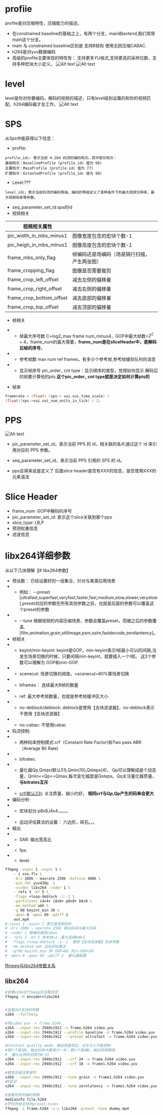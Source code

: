 # profiie
profile是对压缩特性，压缩能力的描述。
- 在constrained baseline的基础之上，有两个分支，main和extend,我们常用main这个分支。
- main 与 constrained baseline区别是 支持B帧和 使用无损压缩CABAC.
- h264是对yuv数据编码
- 高级的profile主要体现的特性有： 支持更多YU格式,支持更高的采样位数，支持多种宏块大小定义。
![Alt text](imgs/p1.png)
![Alt text](imgs/p2.png)

# level

level是你对你要编码，解码的视频的描述，只有level级别设置的和你的视频匹配，h264编码器才会工作。
![Alt text](imgs/level.png)

# SPS

从Sps中能获得以下信息：
- profile:
```
profile_idc: 表示当前 H.264 码流的编码档次。其中部分档次：
基础档次：BaselineProfile (profile_idc 值为 66)
主要档次：MainProfile (profile_idc 值为 77)
扩展档次：ExtentedProfile (profile_idc 值为 88)
```
- Level:???
```
level_idc，表示当前码流的编码等级。编码的等级定义了某种条件下的最大视频分辨率、最大视频帧率等参数。
```
- seq_parameter_set_id:sps的id
- 视频相关


|视频相关属性|||
|-|-|-|
|pic_width_in_mbs_minus1|图像宽度包含的宏块个数-1|
|pic_heigh_in_mbs_minus1|图像高度包含的宏块个数-1|
|frame_mbs_only_flag|帧编码还是场编码（场是隔行扫描，产生两张图）|
|frame_cropping_flag|图像是否需要裁剪|
|frame_crop_left_offset|减去左侧的偏移量
|frame_crop_right_offset|减去右侧的偏移量
|frame_crop_bottom_offset|减去底部的偏移量
|frame_crop_top_offset|减去顶部的偏移量

- 帧相关

- - 帧最大序号数 C=log2_max frame num_minus4，GOP中最大帧数=$2^C+4$，frame_num的最大需要，**frame_num是在sliceHeader中，是解码后帧的序号**。
- - 参考帧数 max num ref frames，有多少个参考帧,参考帧缓存队列的消息
- - 显示帧序号 pic_order_ cnt type：显示顺序的类型，觉得如何显示.解码后的帧要计算他的pts.**这个pic_order_ cnt type就是决定如何计算pts的**
- 帧率

```C
framerate = (float) (sps-> vui.vui_time_scale) /
(float)(sps->vui.vui_num_units_in_tick) / 2;
```

# PPS
![Alt text](imgs/pps.png)

- pic_parameter_set_id，表示当前 PPS 的 id，相关联的各片通过这个 id 来引用对应的 PPS 参数。
- seq_parameter_set_id，表示当前 PPS 引用的 SPS 的 id。

- pps总得来说是定义了 后面slice header是否有XXX的信息，是否使用XXX的元素语法
# Slice Header
- frame_num :GOP中解码的序号
- pic_parameter_set_id: 表示这个slice关联到那个pps
- slice_type: I,B,P
- 预测权重信息
- 滤波信息


# libx264详细参数
从以下几块理解【# libx264参数】

- 预设数： 已经设置好的一组集合，针对与某类应用场景
- - 例如： --preset [ultrafast,superfast,veryfast,faster,fast,medium,slow,slower,veryslow],preset对应的参数在所有其他参数之前，也就是后面的参数可以覆盖这个preset的参数
- - --tune 根据视频的内容压缩场景，参数会覆盖preset，而被之后的参数覆盖,[film,animation,grain,stillimage,psnr,ssim,fastdecode,zerolantency]。 
- 帧相关
- - keyint/min-keyint: keyint是GOP，min-keyint表示I帧最小可以的间隔,当发生场景切换的时候，只要间隔min-keyint，就要插入一个I帧。 这2个参数可以理解为 GOP和min-GOP.
- - scenecut: 场景切换的阈值，>scenecut=80%算场景切换
- - bframes： 连续最大B帧的数量
- - ref: 最大参考帧数量，也就是参考帧缓冲区大小.
- - no-deblock/deblock: deblock是使用【去块滤波器】，no-deblock表示不使用【去块滤波器】.
- - no-cabac: 不使用cabac
- 码流控制: 
- - 两种码率控制模式:crf（Constant Rate Factor)和Two pass ABR（Average Bit Rate)
- - bitrates:
- - 量化器Qp,Qmax(默认51),Qmin(10),Qsteps(4)， Qp可以理解成是个动态量，Qmin<=Qp<=Qmax,每次变化幅度是Qsteps。Qq关注量化器质量，**与bitrates互斥**
- - [crf(默认23)](https://blog.csdn.net/leixiaohua1020/article/details/12720135): 关注质量，越小约好。 **相同crf与Qp,Qp产生的码率会更大**
- 编码分析:
- - 宏块划分:p8x8,i4x4，。。。。
- - 运动评估算法的设置： 六边形，砖石。。。
- 输出
- - SAR: 输出宽高比
- - fps:
- - level: 


```sh
ffmpeg -vsync 1 -async 1 \
    - i xxx.flv \
    -b:v 200k - maxrate 250k -bufsize 400k \
    -pix_fmt yuv420p  \
    -vcodec libx264 -coder 1 \
    - refs 3 -bf 5 \
    -flags +loop-deblock -1:-1 \
    -partitions i4×4+ i8x8+ p8x8+ b8×8 \
    -me_method umh \
    -g 60 keyint_min 30 \
    -qmin 0 -qmax 69 -qdiff 2
    out.mp4
#-vsync 1 -async 1 表示音视频同步
# -b:v 200k - maxrate 250k 输出码率与最大码率
# -coder 1 熵编码使用cabac
# - refs 3 -bf 5 参考帧=3，最大连续B帧=5
#  -flags +loop-deblock -1:-1  使用【去块滤波器】及其参数
#  -me_method umh 运动评估算法
#  -g*60 keyint_min 30 GOP=60，Min-GOP=30
# -qmin 0 -qmax 69 -qdiff 2  量化器配置
```
[ffmpeg与libx264参数关系](https://sites.google.com/site/linuxencoding/x264-ffmpeg-mapping)

## libx264
```sh
#查看x264在ffmpeg的设置选项
ffmpeg -h encoder=libx264


#查看264支持的参数
x264 --fullhelp

#把video.yuv -> frame.h264
x264 --input-res 2940x1912 -o frame.h264 video.yuv
x264 --input-res 2940x1912 --profile baseline -o frame.h264 video.yuv
x264 --input-res 2940x1912  --preset ultrafast -o frame.h264 video.yuv

#Constant quality mode，输出质量恒定，文件大小不能控制
#若Crf值加6，输出码率大概减少一半；若Crf值减6，输出码率翻倍。
#  量化比例的范围为0~51
x264 --input-res 2940x1912  --crf 24 -o frame.h264 video.yuv
x264 --input-res 2940x1912  --crf 18 -o frame1.h264 video.yuv

#要求压缩注意细节
x264 --input-res 2940x1912 --tune grain -o frame1.h264 video.yuv
#0延迟
x264 --input-res 2940x1912 --tune zerolatency -o frame1.h264 video.yuv

#查看所有的编码参数
mediainfo file.h264
#罗列所有支持的preset,tunes
ffmpeg -i frame.h264 -c:v libx264 -preset -tune dummy.mp4
```